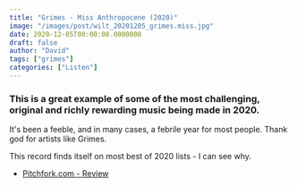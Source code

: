 ```yaml
---
title: "Grimes - Miss Anthropocene (2020)"
image: "/images/post/wilt_20201205_grimes.miss.jpg"
date: 2020-12-05T00:00:00.0000000
draft: false
author: "David"
tags: ["grimes"]
categories: ["Listen"]
---
```

### This is a great example of some of the most challenging, original and richly rewarding music being made in 2020.

 It's been a feeble, and in many cases, a febrile year for most people. Thank god for artists like Grimes.

 This record finds itself on most best of 2020 lists - I can see why.

-  [Pitchfork.com - Review](https://pitchfork.com/reviews/albums/grimes-miss-anthropocene/)